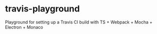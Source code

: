# travis-playground
Playground for setting up a Travis CI build with TS + Webpack + Mocha + Electron + Monaco
